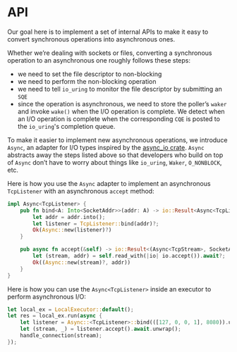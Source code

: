 # API

Our goal here is to implement a set of internal APIs to make it easy to convert synchronous operations into asynchronous ones.

Whether we’re dealing with sockets or files, converting a synchronous operation to an asynchronous one roughly follows these steps:

- we need to set the file descriptor to non-blocking
- we need to perform the non-blocking operation
- we need to tell `io_uring` to monitor the file descriptor by submitting an `SQE`
- since the operation is asynchronous, we need to store the poller’s `waker` and invoke `wake()` when the I/O operation is complete. We detect when an I/O operation is complete when the corresponding `CQE` is posted to the `io_uring`'s completion queue.

To make it easier to implement new asynchronous operations, we introduce `Async`, an adapter for I/O types inspired by the [async_io crate](https://docs.rs/async-io/latest/async_io/). `Async` abstracts away the steps listed above so that developers who build on top of `Async` don’t have to worry about things like `io_uring`, `Waker`, `O_NONBLOCK`, etc.

Here is how you use the `Async` adapter to implement an asynchronous `TcpListener` with an asynchronous `accept` method:

```rust
impl Async<TcpListener> {
    pub fn bind<A: Into<SocketAddr>>(addr: A) -> io::Result<Async<TcpListener>> {
        let addr = addr.into();
        let listener = TcpListener::bind(addr)?;
        Ok(Async::new(listener)?)
    }

    pub async fn accept(&self) -> io::Result<(Async<TcpStream>, SocketAddr)> {
        let (stream, addr) = self.read_with(|io| io.accept()).await?;
        Ok((Async::new(stream)?, addr))
    }
}
```

Here is how you can use the `Async<TcpListener>` inside an executor to perform asynchronous I/O:

```rust
let local_ex = LocalExecutor::default();
let res = local_ex.run(async {
    let listener = Async::<TcpListener>::bind(([127, 0, 0, 1], 8080)).unwrap();
    let (stream, _) = listener.accept().await.unwrap();
    handle_connection(stream);
});
```
